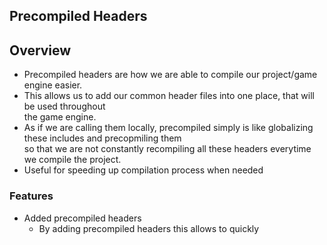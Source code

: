 ##  Precompiled Headers

## Overview
- Precompiled headers are how we are able to compile our project/game engine easier.
- This allows us to add our common header files into one place, that will be used throughout \
the game engine.
- As if we are calling them locally, precompiled simply is like globalizing these includes and precopmiling them \
so that we are not constantly recompiling all these headers everytime we compile the project.
- Useful for speeding up compilation process when needed


### Features
-  Added precompiled headers
    - By adding precompiled headers this allows to quickly 
    